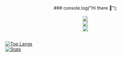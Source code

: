 <div style="display: inline_block" align="center">
    ### console.log("Hi there 👋");
</div>

<br/>
<div style="display: inline_block" align="center">
    <img src="https://skillicons.dev/icons?i=cloudflare,vscode,visualstudio,github,git,mysql,nodejs" /><br>
    <img src="https://skillicons.dev/icons?i=javascript,html,css,ts,express,angular" /><br>
    <img src="https://skillicons.dev/icons?i=php,c,cpp,cs,dotnet" /><br>
</div>
<br>

[![Top Langs](https://github-readme-stats.vercel.app/api/top-langs/?username=fontesdev)](https://github.com/anuraghazra/github-readme-stats)
<br>
[![Stats](https://github-readme-stats.vercel.app/api/index/?username=fontesdev)](https://github.com/anuraghazra/github-readme-stats)

<!--
**fontesdev/fontesdev** is a ✨ _special_ ✨ repository because its `README.md` (this file) appears on your GitHub profile.

Here are some ideas to get you started:

- 🔭 I’m currently working on ...
- 🌱 I’m currently learning ...
- 👯 I’m looking to collaborate on ...
- 🤔 I’m looking for help with ...
- 💬 Ask me about ...
- 📫 How to reach me: ...
- 😄 Pronouns: ...
- ⚡ Fun fact: ...
-->
